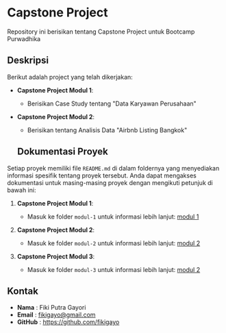   # Capstone Project

Repository ini berisikan tentang Capstone Project untuk Bootcamp Purwadhika

  ## Deskripsi

Berikut adalah project yang telah dikerjakan:

- **Capstone Project Modul 1**: 
  - Berisikan Case Study tentang "Data Karyawan Perusahaan"

- **Capstone Project Modul 2**: 
  - Berisikan tentang Analisis Data "Airbnb Listing Bangkok"

  ## Dokumentasi Proyek

Setiap proyek memiliki file `README.md` di dalam foldernya yang menyediakan informasi spesifik tentang proyek tersebut. Anda dapat mengakses dokumentasi untuk masing-masing proyek dengan mengikuti petunjuk di bawah ini:

1. **Capstone Project Modul 1**:
   - Masuk ke folder `modul-1` untuk informasi lebih lanjut: [modul 1](https://github.com/fikigayo/Capstone-Project/tree/main/modul-1)

2. **Capstone Project Modul 2**:
   - Masuk ke folder `modul-2` untuk informasi lebih lanjut: [modul 2](https://github.com/fikigayo/Capstone-Project/tree/main/modul-2)
  
3. **Capstone Project Modul 3**:
   - Masuk ke folder `modul-3` untuk informasi lebih lanjut: [modul 2](https://github.com/fikigayo/Capstone-Project/tree/main/modul-3)


## Kontak

- **Nama**    : Fiki Putra Gayori
- **Email**   : fikigayo@gmail.com
- **GitHub**  : https://github.com/fikigayo

